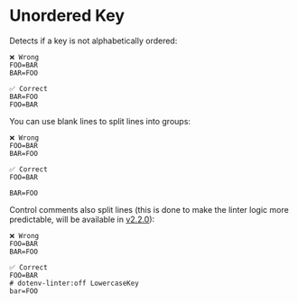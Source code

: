 # Unordered Key

Detects if a key is not alphabetically ordered:

```env
❌ Wrong
FOO=BAR
BAR=FOO

✅ Correct
BAR=FOO
FOO=BAR
```

You can use blank lines to split lines into groups:

```env
❌ Wrong
FOO=BAR
BAR=FOO

✅ Correct
FOO=BAR

BAR=FOO
```

Control comments also split lines (this is done to make the linter logic more predictable, will be available in [v2.2.0](https://github.com/dotenv-linter/dotenv-linter/issues/238)):

```env
❌ Wrong
FOO=BAR
BAR=FOO

✅ Correct 
FOO=BAR
# dotenv-linter:off LowercaseKey
bar=FOO
```
